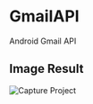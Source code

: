 GmailAPI
========

Android Gmail API

Image Result
-----

![Capture Project](http://i41.tinypic.com/2dme39v.png)
